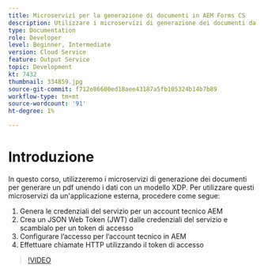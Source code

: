```yaml
---
title: Microservizi per la generazione di documenti in AEM Forms CS
description: Utilizzare i microservizi di generazione dei documenti da un'applicazione esterna.
type: Documentation
role: Developer
level: Beginner, Intermediate
version: Cloud Service
feature: Output Service
topic: Development
kt: 7432
thumbnail: 334859.jpg
source-git-commit: f712e86600ed18aee43187a5fb105324b14b7b89
workflow-type: tm+mt
source-wordcount: '91'
ht-degree: 1%

---
```


# Introduzione

In questo corso, utilizzeremo i microservizi di generazione dei documenti per generare un pdf unendo i dati con un modello XDP. Per utilizzare questi microservizi da un&#39;applicazione esterna, procedere come segue:

1. Genera le credenziali del servizio per un account tecnico AEM
1. Crea un JSON Web Token (JWT) dalle credenziali del servizio e scambialo per un token di accesso
1. Configurare l’accesso per l’account tecnico in AEM
1. Effettuare chiamate HTTP utilizzando il token di accesso

>[!VIDEO](https://video.tv.adobe.com/v/334859/?quality=12&learn=on)
